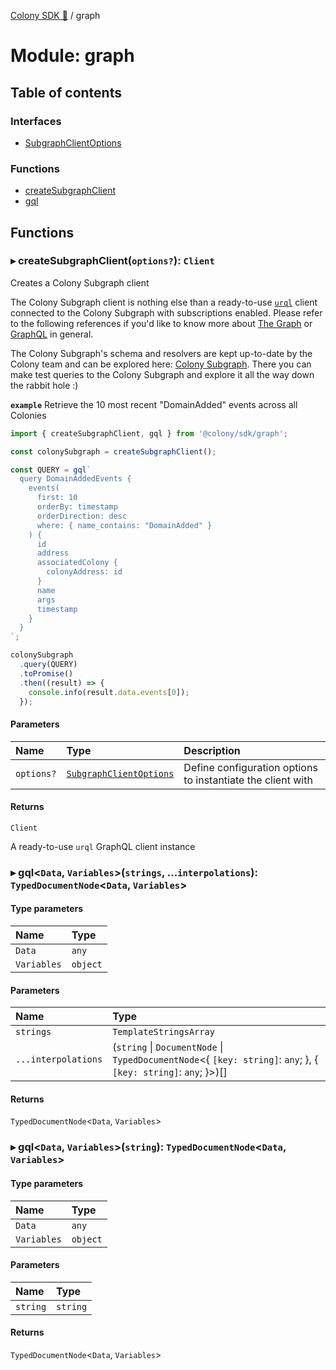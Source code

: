 [Colony SDK 🚀](../README.md) / graph

# Module: graph

## Table of contents

### Interfaces

- [SubgraphClientOptions](../interfaces/graph.SubgraphClientOptions.md)

### Functions

- [createSubgraphClient](graph.md#createsubgraphclient)
- [gql](graph.md#gql)

## Functions

### ▸ **createSubgraphClient**(`options?`): `Client`

Creates a Colony Subgraph client

The Colony Subgraph client is nothing else than a ready-to-use [`urql`](https://formidable.com/open-source/urql/) client connected to the Colony Subgraph with subscriptions enabled. Please refer to the following references if you'd like to know more about [The Graph](https://thegraph.com/) or [GraphQL](https://graphql.org/) in general.

The Colony Subgraph's schema and resolvers are kept up-to-date by the Colony team and can be explored here: [Colony Subgraph](https://thegraph.com/hosted-service/subgraph/joincolony/colony-xdai). There you can make test queries to the Colony Subgraph and explore it all the way down the rabbit hole :)

**`example`** Retrieve the 10 most recent "DomainAdded" events across all Colonies
```typescript
import { createSubgraphClient, gql } from '@colony/sdk/graph';

const colonySubgraph = createSubgraphClient();

const QUERY = gql`
  query DomainAddedEvents {
    events(
      first: 10
      orderBy: timestamp
      orderDirection: desc
      where: { name_contains: "DomainAdded" }
    ) {
      id
      address
      associatedColony {
        colonyAddress: id
      }
      name
      args
      timestamp
    }
  }
`;

colonySubgraph
  .query(QUERY)
  .toPromise()
  .then((result) => {
    console.info(result.data.events[0]);
  });
```

#### Parameters

| Name | Type | Description |
| :------ | :------ | :------ |
| `options?` | [`SubgraphClientOptions`](../interfaces/graph.SubgraphClientOptions.md) | Define configuration options to instantiate the client with |

#### Returns

`Client`

A ready-to-use `urql` GraphQL client instance

### ▸ **gql**<`Data`, `Variables`\>(`strings`, ...`interpolations`): `TypedDocumentNode`<`Data`, `Variables`\>

#### Type parameters

| Name | Type |
| :------ | :------ |
| `Data` | `any` |
| `Variables` | `object` |

#### Parameters

| Name | Type |
| :------ | :------ |
| `strings` | `TemplateStringsArray` |
| `...interpolations` | (`string` \| `DocumentNode` \| `TypedDocumentNode`<{ `[key: string]`: `any`;  }, { `[key: string]`: `any`;  }\>)[] |

#### Returns

`TypedDocumentNode`<`Data`, `Variables`\>

### ▸ **gql**<`Data`, `Variables`\>(`string`): `TypedDocumentNode`<`Data`, `Variables`\>

#### Type parameters

| Name | Type |
| :------ | :------ |
| `Data` | `any` |
| `Variables` | `object` |

#### Parameters

| Name | Type |
| :------ | :------ |
| `string` | `string` |

#### Returns

`TypedDocumentNode`<`Data`, `Variables`\>
